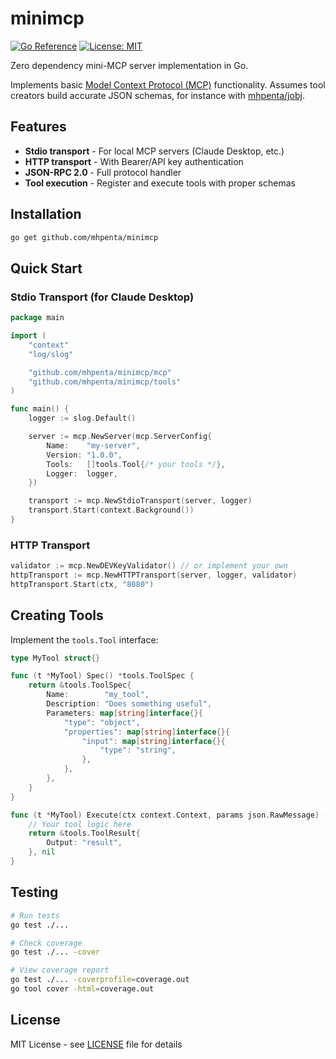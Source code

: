 # minimcp

[![Go Reference](https://pkg.go.dev/badge/github.com/mhpenta/minimcp.svg)](https://pkg.go.dev/github.com/mhpenta/minimcp)
[![License: MIT](https://img.shields.io/badge/License-MIT-yellow.svg)](https://opensource.org/licenses/MIT)

Zero dependency mini-MCP server implementation in Go.

Implements basic [Model Context Protocol (MCP)](https://modelcontextprotocol.io) functionality. Assumes tool creators build accurate JSON schemas, for instance with [mhpenta/jobj](https://github.com/mhpenta/jobj).

## Features

- **Stdio transport** - For local MCP servers (Claude Desktop, etc.)
- **HTTP transport** - With Bearer/API key authentication
- **JSON-RPC 2.0** - Full protocol handler
- **Tool execution** - Register and execute tools with proper schemas

## Installation

```bash
go get github.com/mhpenta/minimcp
```

## Quick Start

### Stdio Transport (for Claude Desktop)

```go
package main

import (
    "context"
    "log/slog"

    "github.com/mhpenta/minimcp/mcp"
    "github.com/mhpenta/minimcp/tools"
)

func main() {
    logger := slog.Default()

    server := mcp.NewServer(mcp.ServerConfig{
        Name:    "my-server",
        Version: "1.0.0",
        Tools:   []tools.Tool{/* your tools */},
        Logger:  logger,
    })

    transport := mcp.NewStdioTransport(server, logger)
    transport.Start(context.Background())
}
```

### HTTP Transport

```go
validator := mcp.NewDEVKeyValidator() // or implement your own
httpTransport := mcp.NewHTTPTransport(server, logger, validator)
httpTransport.Start(ctx, "8080")
```

## Creating Tools

Implement the `tools.Tool` interface:

```go
type MyTool struct{}

func (t *MyTool) Spec() *tools.ToolSpec {
    return &tools.ToolSpec{
        Name:        "my_tool",
        Description: "Does something useful",
        Parameters: map[string]interface{}{
            "type": "object",
            "properties": map[string]interface{}{
                "input": map[string]interface{}{
                    "type": "string",
                },
            },
        },
    }
}

func (t *MyTool) Execute(ctx context.Context, params json.RawMessage) (*tools.ToolResult, error) {
    // Your tool logic here
    return &tools.ToolResult{
        Output: "result",
    }, nil
}
```

## Testing

```bash
# Run tests
go test ./...

# Check coverage
go test ./... -cover

# View coverage report
go test ./... -coverprofile=coverage.out
go tool cover -html=coverage.out
```

## License

MIT License - see [LICENSE](LICENSE) file for details

